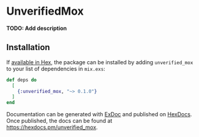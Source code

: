 # UnverifiedMox

**TODO: Add description**

## Installation

If [available in Hex](https://hex.pm/docs/publish), the package can be installed
by adding `unverified_mox` to your list of dependencies in `mix.exs`:

```elixir
def deps do
  [
    {:unverified_mox, "~> 0.1.0"}
  ]
end
```

Documentation can be generated with [ExDoc](https://github.com/elixir-lang/ex_doc)
and published on [HexDocs](https://hexdocs.pm). Once published, the docs can
be found at <https://hexdocs.pm/unverified_mox>.

